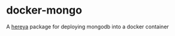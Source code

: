 # docker-mongo

A [hereya](https://github.com/hereya/hereya-cli) package for deploying mongodb into a docker container

